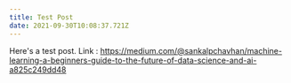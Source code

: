 ```yaml
---
title: Test Post
date: 2021-09-30T10:08:37.721Z
---
```


Here's a test post.
Link : https://medium.com/@sankalpchavhan/machine-learning-a-beginners-guide-to-the-future-of-data-science-and-ai-a825c249dd48
